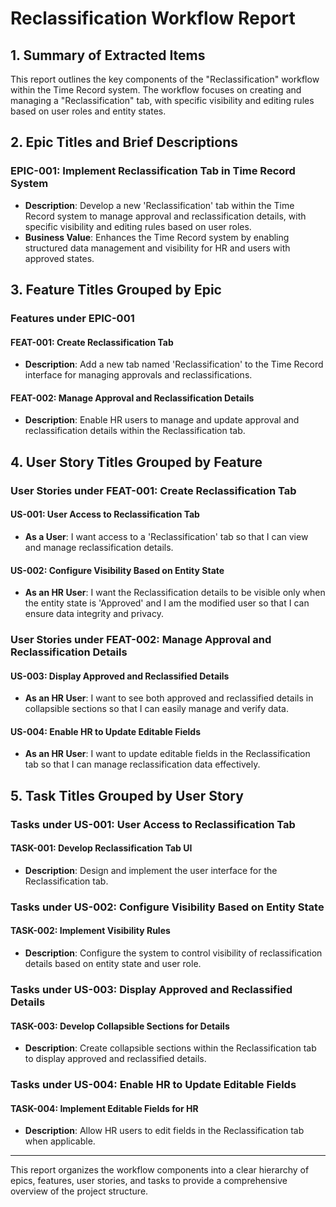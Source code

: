 # Reclassification Workflow Report

## 1. Summary of Extracted Items

This report outlines the key components of the "Reclassification" workflow within the Time Record system. The workflow focuses on creating and managing a "Reclassification" tab, with specific visibility and editing rules based on user roles and entity states.

## 2. Epic Titles and Brief Descriptions

### EPIC-001: Implement Reclassification Tab in Time Record System
- **Description**: Develop a new 'Reclassification' tab within the Time Record system to manage approval and reclassification details, with specific visibility and editing rules based on user roles.
- **Business Value**: Enhances the Time Record system by enabling structured data management and visibility for HR and users with approved states.

## 3. Feature Titles Grouped by Epic

### Features under EPIC-001

#### FEAT-001: Create Reclassification Tab
- **Description**: Add a new tab named 'Reclassification' to the Time Record interface for managing approvals and reclassifications.

#### FEAT-002: Manage Approval and Reclassification Details
- **Description**: Enable HR users to manage and update approval and reclassification details within the Reclassification tab.

## 4. User Story Titles Grouped by Feature

### User Stories under FEAT-001: Create Reclassification Tab

#### US-001: User Access to Reclassification Tab
- **As a User**: I want access to a 'Reclassification' tab so that I can view and manage reclassification details.

#### US-002: Configure Visibility Based on Entity State
- **As an HR User**: I want the Reclassification details to be visible only when the entity state is 'Approved' and I am the modified user so that I can ensure data integrity and privacy.

### User Stories under FEAT-002: Manage Approval and Reclassification Details

#### US-003: Display Approved and Reclassified Details
- **As an HR User**: I want to see both approved and reclassified details in collapsible sections so that I can easily manage and verify data.

#### US-004: Enable HR to Update Editable Fields
- **As an HR User**: I want to update editable fields in the Reclassification tab so that I can manage reclassification data effectively.

## 5. Task Titles Grouped by User Story

### Tasks under US-001: User Access to Reclassification Tab

#### TASK-001: Develop Reclassification Tab UI
- **Description**: Design and implement the user interface for the Reclassification tab.

### Tasks under US-002: Configure Visibility Based on Entity State

#### TASK-002: Implement Visibility Rules
- **Description**: Configure the system to control visibility of reclassification details based on entity state and user role.

### Tasks under US-003: Display Approved and Reclassified Details

#### TASK-003: Develop Collapsible Sections for Details
- **Description**: Create collapsible sections within the Reclassification tab to display approved and reclassified details.

### Tasks under US-004: Enable HR to Update Editable Fields

#### TASK-004: Implement Editable Fields for HR
- **Description**: Allow HR users to edit fields in the Reclassification tab when applicable.

---

This report organizes the workflow components into a clear hierarchy of epics, features, user stories, and tasks to provide a comprehensive overview of the project structure.